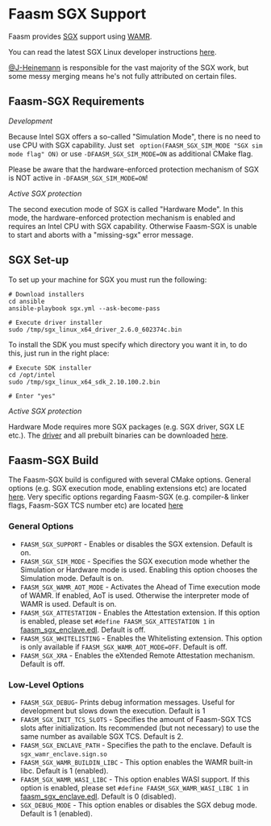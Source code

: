 # Faasm SGX Support

Faasm provides
[SGX](https://software.intel.com/content/www/us/en/develop/topics/software-guard-extensions.html)
support using [WAMR](https://github.com/bytecodealliance/wasm-micro-runtime).

You can read the latest SGX Linux developer instructions 
[here](https://download.01.org/intel-sgx/latest/linux-latest/docs/Intel_SGX_Developer_Guide.pdf).

[@J-Heinemann](https://github.com/J-Heinemann) is responsible for the vast
majority of the SGX work, but some messy merging means he's not fully attributed
on certain files. 

## Faasm-SGX Requirements

_Development_

Because Intel SGX offers a so-called "Simulation Mode", there is no need to use
CPU with SGX capability.  Just set ` option(FAASM_SGX_SIM_MODE "SGX sim mode
flag" ON)` or use `-DFAASM_SGX_SIM_MODE=ON` as additional CMake flag.

Please be aware that the hardware-enforced protection mechanism of SGX is NOT
active in `-DFAASM_SGX_SIM_MODE=ON`!

_Active SGX protection_

The second execution mode of SGX is called "Hardware Mode". In this mode, the
hardware-enforced protection mechanism is enabled and requires an Intel CPU with
SGX capability.  Otherwise Faasm-SGX is unable to start and aborts with a
"missing-sgx" error message.

## SGX Set-up

To set up your machine for SGX you must run the following:

```
# Download installers
cd ansible
ansible-playbook sgx.yml --ask-become-pass

# Execute driver installer
sudo /tmp/sgx_linux_x64_driver_2.6.0_602374c.bin
```

To install the SDK you must specify which directory you want it in, to do this, 
just run in the right place:

```
# Execute SDK installer  
cd /opt/intel
sudo /tmp/sgx_linux_x64_sdk_2.10.100.2.bin

# Enter "yes" 
```

_Active SGX protection_

Hardware Mode requires more SGX packages (e.g. SGX driver, SGX LE etc.). The
[driver](https://download.01.org/intel-sgx/sgx-linux/2.11/distro/ubuntu18.04-server/)
and all prebuilt binaries can be downloaded
[here](https://download.01.org/intel-sgx/sgx-linux/2.11/distro/ubuntu18.04-server/debian_pkgs/utils/).

## Faasm-SGX Build

The Faasm-SGX build is configured with several CMake options.  General options
(e.g. SGX execution mode, enabling extensions etc) are located
[here](../CMakeLists.txt).  Very specific options regarding Faasm-SGX (e.g.
compiler-& linker flags, Faasm-SGX TCS number etc) are located
[here](../src/sgx/CMakeLists.txt)

### General Options

- `FAASM_SGX_SUPPORT` - Enables or disables the SGX extension. Default is on.
- `FAASM_SGX_SIM_MODE` - Specifies the SGX execution mode whether the Simulation
  or Hardware mode is used.  Enabling this option chooses the Simulation mode.
  Default is on.
- `FAASM_SGX_WAMR_AOT_MODE` - Activates the Ahead of Time execution mode of
  WAMR.  If enabled, AoT is used. Otherwise the interpreter mode of WAMR is
  used. Default is on.
- `FAASM_SGX_ATTESTATION` - Enables the Attestation extension. If this option is
  enabled, please set `#define FAASM_SGX_ATTESTATION 1` in
  [faasm_sgx_enclave.edl](../src/sgx/faasm_sgx_enclave.edl).  Default is off.
- `FAASM_SGX_WHITELISTING` - Enables the Whitelisting extension. This option is 
  only available if `FAASM_SGX_WAMR_AOT_MODE=OFF`.  Default is off.
- `FAASM_SGX_XRA` - Enables the eXtended Remote Attestation mechanism. Default 
  is off.

### Low-Level Options

- `FAASM_SGX_DEBUG`- Prints debug information messages.  Useful for development
  but slows down the execution.  Default is 1
- `FAASM_SGX_INIT_TCS_SLOTS` - Specifies the amount of Faasm-SGX TCS slots after
  initialization.  Its recommended (but not necessary) to use the same number as
  available SGX TCS.  Default is 2.
- `FAASM_SGX_ENCLAVE_PATH` - Specifies the path to the enclave. Default is
  `sgx_wamr_enclave.sign.so`
- `FAASM_SGX_WAMR_BUILDIN_LIBC` - This option enables the WAMR built-in libc.
  Default is 1 (enabled).
- `FAASM_SGX_WAMR_WASI_LIBC` - This option enables WASI support. If this option 
  is enabled, please set `#define FAASM_SGX_WAMR_WASI_LIBC 1` in 
  [faasm_sgx_enclave.edl](../src/sgx/faasm_sgx_enclave.edl). Default is 0 
  (disabled).
- `SGX_DEBUG_MODE` - This option enables or disables the SGX debug mode. 
  Default is 1 (enabled).
